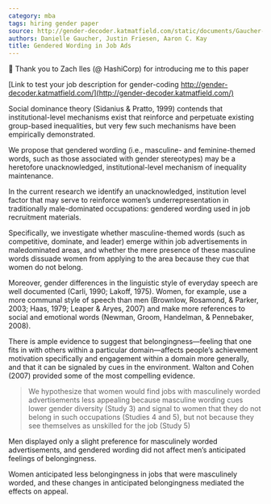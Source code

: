 ```yaml
---
category: mba
tags: hiring gender paper
source: http://gender-decoder.katmatfield.com/static/documents/Gaucher-Friesen-Kay-JPSP-Gendered-Wording-in-Job-ads.pdf
authors: Danielle Gaucher, Justin Friesen, Aaron C. Kay
title: Gendered Wording in Job Ads
---
```





:pray: Thank you to Zach Iles (@ HashiCorp) for introducing me to this paper

[Link to test your job description for gender-coding
http://gender-decoder.katmatfield.com/](http://gender-decoder.katmatfield.com/)

Social dominance theory (Sidanius & Pratto, 1999) contends that
institutional-level mechanisms exist that reinforce and perpetuate existing
group-based inequalities, but very few such mechanisms have been empirically
demonstrated. 

We propose that gendered wording (i.e., masculine- and feminine-themed words,
such as those associated with gender stereotypes) may be a heretofore
unacknowledged, institutional-level mechanism of inequality maintenance. 

In the current research we identify an unacknowledged, institution level factor
that may serve to reinforce women’s underrepresentation in traditionally
male-dominated occupations: gendered wording used in job recruitment materials. 

Specifically, we investigate whether masculine-themed words (such as
competitive, dominate, and leader) emerge within job advertisements in
maledominated areas, and whether the mere presence of these masculine words
dissuade women from applying to the area because they cue that women do not
belong.

Moreover, gender differences in the linguistic style of everyday speech are
well documented (Carli, 1990; Lakoff, 1975).  Women, for example, use a more
communal style of speech than men (Brownlow, Rosamond, & Parker, 2003; Haas,
1979; Leaper & Aryes, 2007) and make more references to social and emotional
words (Newman, Groom, Handelman, & Pennebaker, 2008).

There is ample evidence to suggest that belongingness—feeling that one fits in
with others within a particular domain—affects people’s achievement motivation
specifically and engagement within a domain more generally, and that it can be
signaled by cues in the environment. Walton and Cohen (2007) provided some of
the most compelling evidence. 

> We hypothesize that women would find jobs with masculinely worded
> advertisements less appealing because masculine wording cues lower gender
> diversity (Study 3) and signal to women that they do not belong in such
> occupations (Studies 4 and 5), but not because they see themselves as
> unskilled for the job (Study 5)

Men displayed only a slight preference for masculinely worded advertisements,
and gendered wording did not affect men’s anticipated feelings of
belongingness. 

Women anticipated less belongingness in jobs that were masculinely worded, and
these changes in anticipated belongingness mediated the effects on appeal.


